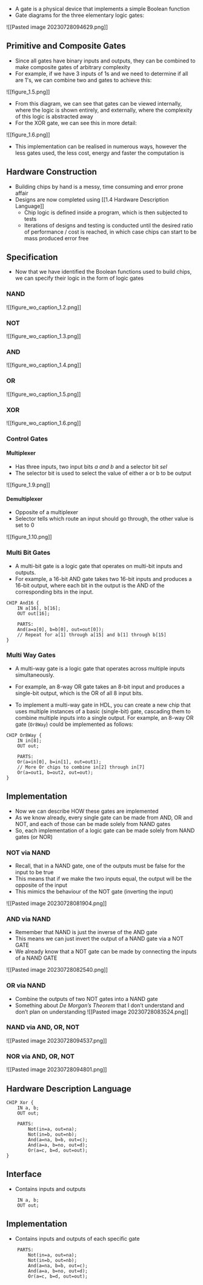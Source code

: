 - A gate is a physical device that implements a simple Boolean function
- Gate diagrams for the three elementary logic gates:

![[Pasted image 20230728094629.png]]

## Primitive and Composite Gates
- Since all gates have binary inputs and outputs, they can be combined to make composite gates of arbitrary complexity
- For example, if we have 3 inputs of 1s and we need to determine if all are 1's, we can combine two and gates to achieve this:

![[figure_1.5.png]]

- From this diagram, we can see that gates can be viewed internally, where the logic is shown entirely, and externally, where the complexity of this logic is abstracted away
- For the XOR gate, we can see this in more detail:

![[figure_1.6.png]]

- This implementation can be realised in numerous ways, however the less gates used, the less cost, energy and faster the computation is

## Hardware Construction
- Building chips by hand is a messy, time consuming and error prone affair
- Designs are now completed using [[1.4 Hardware Description Language]]
	- Chip logic is defined inside a program, which is then subjected to tests
	- Iterations of designs and testing is conducted until the desired ratio of performance / cost is reached, in which case chips can start to be mass produced error free

## Specification
- Now that we have identified the Boolean functions used to build chips, we can specify their logic in the form of logic gates

### NAND

![[figure_wo_caption_1.2.png]]

### NOT

![[figure_wo_caption_1.3.png]]

### AND

![[figure_wo_caption_1.4.png]]

### OR

![[figure_wo_caption_1.5.png]]

### XOR

![[figure_wo_caption_1.6.png]]

### Control Gates

#### Multiplexer
- Has three inputs, two input bits *a and b* and a selector bit *sel*
- The selector bit is used to select the value of either a or b to be output

![[figure_1.9.png]]

#### Demultiplexer
- Opposite of a multiplexer
- Selector tells which route an input should go through, the other value is set to 0

![[figure_1.10.png]]

### Multi Bit Gates
- A multi-bit gate is a logic gate that operates on multi-bit inputs and outputs. 
- For example, a 16-bit AND gate takes two 16-bit inputs and produces a 16-bit output, where each bit in the output is the AND of the corresponding bits in the input.

```hdl
CHIP And16 {
    IN a[16], b[16];
    OUT out[16];

    PARTS:
    And(a=a[0], b=b[0], out=out[0]);
    // Repeat for a[1] through a[15] and b[1] through b[15]
}
```

### Multi Way Gates
- A multi-way gate is a logic gate that operates across multiple inputs simultaneously. 
- For example, an 8-way OR gate takes an 8-bit input and produces a single-bit output, which is the OR of all 8 input bits.

- To implement a multi-way gate in HDL, you can create a new chip that uses multiple instances of a basic (single-bit) gate, cascading them to combine multiple inputs into a single output. For example, an 8-way OR gate (`Or8Way`) could be implemented as follows:

```hdl
CHIP Or8Way {
    IN in[8];
    OUT out;

    PARTS:
    Or(a=in[0], b=in[1], out=out1);
    // More Or chips to combine in[2] through in[7]
    Or(a=out1, b=out2, out=out);
}
```

## Implementation
- Now we can describe HOW these gates are implemented
- As we know already, every single gate can be made from AND, OR and NOT, and each of those can be made solely from NAND gates
- So, each implementation of a logic gate can be made solely from NAND gates (or NOR)

### NOT via NAND
- Recall, that in a NAND gate, one of the outputs must be false for the input to be true
- This means that if we make the two inputs equal, the output will be the opposite of the input
- This mimics the behaviour of the NOT gate (inverting the input)

![[Pasted image 20230728081904.png]]

### AND via NAND
- Remember that NAND is just the inverse of the AND gate
- This means we can just invert the output of a NAND gate via a NOT GATE
- We already know that a NOT gate can be made by connecting the inputs of a NAND GATE

![[Pasted image 20230728082540.png]]

### OR via NAND
- Combine the outputs of two NOT gates into a NAND gate
- Something about *De Morgan’s Theorem* that I don’t understand and don’t plan on understanding
![[Pasted image 20230728083524.png]]

### NAND via AND, OR, NOT

![[Pasted image 20230728094537.png]]

### NOR via AND, OR, NOT

![[Pasted image 20230728094801.png]]


## Hardware Description Language

```hdl
CHIP Xor {
	IN a, b;
	OUT out;

	PARTS:
		Not(in=a, out=na);
		Not(in=b, out=nb);
		And(a=na, b=b, out=c);
		And(a=a, b=no, out=d);
		Or(a=c, b=d, out=out);
}
```

## Interface
- Contains inputs and outputs

```hdl
	IN a, b;
	OUT out;
```


## Implementation
- Contains inputs and outputs of each specific gate

```hdl
	PARTS:
		Not(in=a, out=na);
		Not(in=b, out=nb);
		And(a=na, b=b, out=c);
		And(a=a, b=no, out=d);
		Or(a=c, b=d, out=out);
```